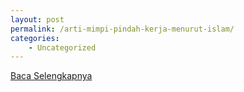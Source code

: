 ```yaml
---
layout: post
permalink: /arti-mimpi-pindah-kerja-menurut-islam/
categories:
    - Uncategorized
---
```


[Baca Selengkapnya](/05)